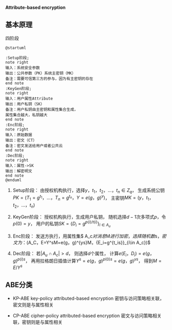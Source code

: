
**Attribute-based encryption**

## 基本原理

四阶段
```plantuml
@startuml

:Setup阶段;
note right
输入：系统安全参数
输出：公共参数（PK）系统主密钥（MK）
备注：需要可信第三方的参与，因为有主密钥的存在
end note
:KeyGen阶段;
note right
输入：用户属性Attribute
输出：用户私钥（SK）
备注：用户私钥由主密钥和属性集合生成，
属性集合越大，私钥越大
end note
:Enc阶段;
note right
输入：原始数据
输出：密文（CT）
备注：密文发送给用户或者公共云
end note
:Dec阶段;
note right
输入：属性->SK
输出：解密明文
end note
@enduml
```

1. Setup阶段：
由授权机构执行，选择$y，t_1，t_2，...，t_n \in Z_q$，
生成系统公钥$PK=(T_1=g^{t_1}，...，T_n=g^{t_n}，Y=e(g，g)^y)$，
主密钥$MK=(y，t_1，t_2，...，t_n)$

2. KeyGen阶段：
授权机构执行，生成用户私钥，
随机选择$d-1$次多项式$p$，令$p(0)=y$，
用户的私钥$SK=\{D_i=g^{p(i)/t(i)}\}_{i\in A_u}$

3. Enc阶段：
发送方执行，用属性集$ A_c$对消息$M$进行加密，
选择随机数$s$，
密文为：$(A_C，E=Y^sM=e(g，g)^{ys}M，\{E_i=g^{t_is}\}_{i\in A_c})$

4. Dec阶段：
若$|A_u\cap A_c|>d$，
则选择$d$个属性，
计算$e(E_i，D_i)=e(g，g)^{p(i)s}$，
再用拉格朗日插值计算$Y^s=e(g，g)^{p(0)s}=e(g，g)^{ys}$，
得到$M=E/Y^s$


## ABE分类
* KP-ABE
key-policy attributed-based encryption
密钥与访问策略相关联，密文则是与属性相关

* CP-ABE
cipher-policy attributed-based encryption
密文与访问策略相关联，密钥则是与属性相关
 


